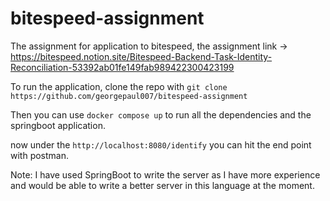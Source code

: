 # bitespeed-assignment
The assignment for application to bitespeed, the assignment link -> https://bitespeed.notion.site/Bitespeed-Backend-Task-Identity-Reconciliation-53392ab01fe149fab989422300423199

To run the application, clone the repo with ```git clone https://github.com/georgepaul007/bitespeed-assignment```

Then you can use ```docker compose up``` to run all the dependencies and the springboot application. 

now under the ```http://localhost:8080/identify``` you can hit the end point with postman. 

Note: I have used SpringBoot to write the server as I have more experience and would be able to write a better server in this language at the moment. 
